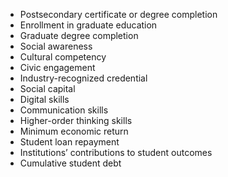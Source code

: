 - Postsecondary certificate or degree completion
- Enrollment in graduate education
- Graduate degree completion
- Social awareness
- Cultural competency
- Civic engagement
- Industry-recognized credential
- Social capital
- Digital skills
- Communication skills
- Higher-order thinking skills
- Minimum economic return
- Student loan repayment
- Institutions’ contributions to student outcomes
- Cumulative student debt
